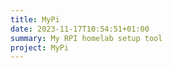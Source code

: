 ```yaml
---
title: MyPi
date: 2023-11-17T10:54:51+01:00
summary: My RPI homelab setup tool
project: MyPi
---
```

